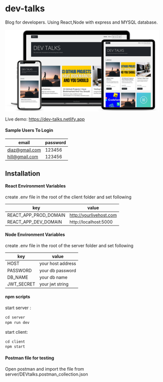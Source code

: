 # dev-talks
Blog for developers. Using React,Node with express and MYSQL database. <br />  
<img src="client/public/dev-talks.png" width="500px"/>

Live demo:
 https://dev-talks.netlify.app
 
 
 #### Sample Users To Login
email | password
------------ | -------------
diaz@gmail.com | 123456
hill@gmail.com | 123456


## Installation

#### React Environment Variables
create .env file in the root of the client folder and set following

key | value
------------ | -------------
REACT_APP_PROD_DOMAIN | http://yourlivehost.com
REACT_APP_DEV_DOMAIN | http://localhost:5000 


####  Node Environment Variables
create .env file in the root of the server folder and set following

key | value
------------ | -------------
HOST | your host address
PASSWORD | your db password
DB_NAME | your db name
JWT_SECRET | your jwt string


#### npm scripts<br>
start server :

```diff
cd server
npm run dev
```
start  client:

```diff
cd client
npm start
```

#### Postman file for testing
Open postman and import the file from server/DEVtalks.postman_collection.json 



